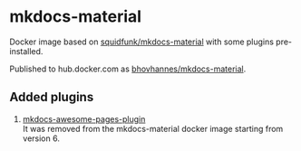 # mkdocs-material

Docker image based on [squidfunk/mkdocs-material](https://hub.docker.com/r/squidfunk/mkdocs-material) with some plugins pre-installed.

Published to hub.docker.com as [bhovhannes/mkdocs-material](https://hub.docker.com/r/bhovhannes/mkdocs-material).

## Added plugins

1. [mkdocs-awesome-pages-plugin](https://github.com/lukasgeiter/mkdocs-awesome-pages-plugin/)  
  It was removed from the mkdocs-material docker image starting from version 6.
